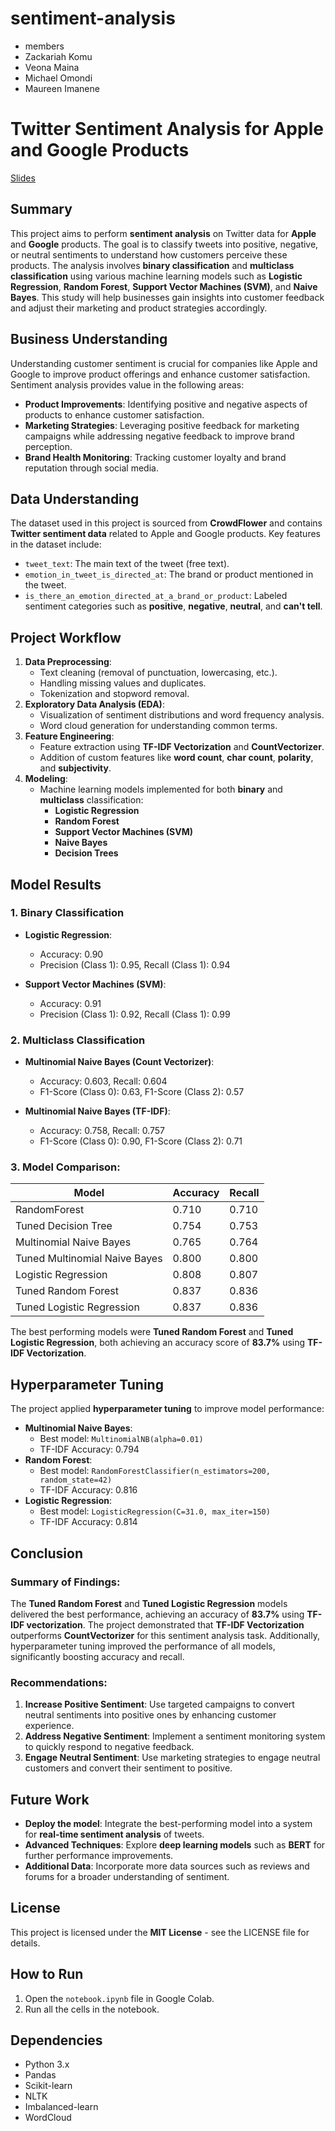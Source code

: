 # sentiment-analysis
* members
* Zackariah Komu
* Veona Maina
* Michael Omondi
* Maureen Imanene
# Twitter Sentiment Analysis for Apple and Google Products
[Slides](https://www.canva.com/design/DAGSuyFFjZg/f0hEF9yz84lV4yedymKk3A/edit?utm_content=DAGSuyFFjZg&utm_campaign=designshare&utm_medium=link2&utm_source=sharebutton)
## Summary
This project aims to perform **sentiment analysis** on Twitter data for **Apple** and **Google** products. The goal is to classify tweets into positive, negative, or neutral sentiments to understand how customers perceive these products. The analysis involves **binary classification** and **multiclass classification** using various machine learning models such as **Logistic Regression**, **Random Forest**, **Support Vector Machines (SVM)**, and **Naive Bayes**. This study will help businesses gain insights into customer feedback and adjust their marketing and product strategies accordingly.

## Business Understanding
Understanding customer sentiment is crucial for companies like Apple and Google to improve product offerings and enhance customer satisfaction. Sentiment analysis provides value in the following areas:
- **Product Improvements**: Identifying positive and negative aspects of products to enhance customer satisfaction.
- **Marketing Strategies**: Leveraging positive feedback for marketing campaigns while addressing negative feedback to improve brand perception.
- **Brand Health Monitoring**: Tracking customer loyalty and brand reputation through social media.

## Data Understanding
The dataset used in this project is sourced from **CrowdFlower** and contains **Twitter sentiment data** related to Apple and Google products. Key features in the dataset include:
- `tweet_text`: The main text of the tweet (free text).
- `emotion_in_tweet_is_directed_at`: The brand or product mentioned in the tweet.
- `is_there_an_emotion_directed_at_a_brand_or_product`: Labeled sentiment categories such as **positive**, **negative**, **neutral**, and **can't tell**.

## Project Workflow
1. **Data Preprocessing**:
   - Text cleaning (removal of punctuation, lowercasing, etc.).
   - Handling missing values and duplicates.
   - Tokenization and stopword removal.
2. **Exploratory Data Analysis (EDA)**:
   - Visualization of sentiment distributions and word frequency analysis.
   - Word cloud generation for understanding common terms.
3. **Feature Engineering**:
   - Feature extraction using **TF-IDF Vectorization** and **CountVectorizer**.
   - Addition of custom features like **word count**, **char count**, **polarity**, and **subjectivity**.
4. **Modeling**:
   - Machine learning models implemented for both **binary** and **multiclass** classification:
     - **Logistic Regression**
     - **Random Forest**
     - **Support Vector Machines (SVM)**
     - **Naive Bayes**
     - **Decision Trees**

## Model Results

### **1. Binary Classification**
- **Logistic Regression**:
  - Accuracy: 0.90
  - Precision (Class 1): 0.95, Recall (Class 1): 0.94

- **Support Vector Machines (SVM)**:
  - Accuracy: 0.91
  - Precision (Class 1): 0.92, Recall (Class 1): 0.99

### **2. Multiclass Classification**
- **Multinomial Naive Bayes (Count Vectorizer)**:
  - Accuracy: 0.603, Recall: 0.604
  - F1-Score (Class 0): 0.63, F1-Score (Class 2): 0.57

- **Multinomial Naive Bayes (TF-IDF)**:
  - Accuracy: 0.758, Recall: 0.757
  - F1-Score (Class 0): 0.90, F1-Score (Class 2): 0.71

### **3. Model Comparison**:
| Model                    | Accuracy | Recall |
|---------------------------|----------|--------|
| RandomForest              | 0.710    | 0.710  |
| Tuned Decision Tree        | 0.754    | 0.753  |
| Multinomial Naive Bayes    | 0.765    | 0.764  |
| Tuned Multinomial Naive Bayes | 0.800 | 0.800  |
| Logistic Regression        | 0.808    | 0.807  |
| Tuned Random Forest        | 0.837    | 0.836  |
| Tuned Logistic Regression  | 0.837    | 0.836  |

The best performing models were **Tuned Random Forest** and **Tuned Logistic Regression**, both achieving an accuracy score of **83.7%** using **TF-IDF Vectorization**.

## Hyperparameter Tuning
The project applied **hyperparameter tuning** to improve model performance:
- **Multinomial Naive Bayes**:
  - Best model: `MultinomialNB(alpha=0.01)`
  - TF-IDF Accuracy: 0.794
- **Random Forest**:
  - Best model: `RandomForestClassifier(n_estimators=200, random_state=42)`
  - TF-IDF Accuracy: 0.816
- **Logistic Regression**:
  - Best model: `LogisticRegression(C=31.0, max_iter=150)`
  - TF-IDF Accuracy: 0.814

## Conclusion
### **Summary of Findings**:
The **Tuned Random Forest** and **Tuned Logistic Regression** models delivered the best performance, achieving an accuracy of **83.7%** using **TF-IDF vectorization**. The project demonstrated that **TF-IDF Vectorization** outperforms **CountVectorizer** for this sentiment analysis task. Additionally, hyperparameter tuning improved the performance of all models, significantly boosting accuracy and recall.

### **Recommendations**:
1. **Increase Positive Sentiment**: Use targeted campaigns to convert neutral sentiments into positive ones by enhancing customer experience.
2. **Address Negative Sentiment**: Implement a sentiment monitoring system to quickly respond to negative feedback.
3. **Engage Neutral Sentiment**: Use marketing strategies to engage neutral customers and convert their sentiment to positive.

## Future Work
- **Deploy the model**: Integrate the best-performing model into a system for **real-time sentiment analysis** of tweets.
- **Advanced Techniques**: Explore **deep learning models** such as **BERT** for further performance improvements.
- **Additional Data**: Incorporate more data sources such as reviews and forums for a broader understanding of sentiment.

## License
This project is licensed under the **MIT License** - see the LICENSE file for details.

## How to Run

1.  Open the `notebook.ipynb` file in Google Colab.
2.  Run all the cells in the notebook.

## Dependencies

* Python 3.x
* Pandas
* Scikit-learn
* NLTK
* Imbalanced-learn
* WordCloud
